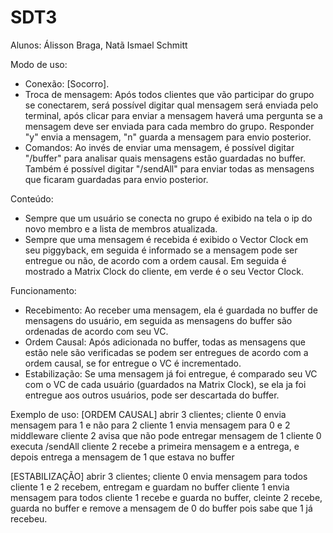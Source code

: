# SDT3
Alunos: Álisson Braga, Natã Ismael Schmitt

Modo de uso: 
- Conexão: [Socorro].
- Troca de mensagem: Após todos clientes que vão participar do grupo se conectarem, será possível digitar qual mensagem será enviada pelo terminal, após clicar para enviar a mensagem haverá uma pergunta se a mensagem deve ser enviada para cada membro do grupo. Responder "y" envia a mensagem, "n" guarda a mensagem para envio posterior.
- Comandos: Ao invés de enviar uma mensagem, é possível digitar "/buffer" para analisar quais mensagens estão guardadas no buffer. Também é possível digitar "/sendAll" para enviar todas as mensagens que ficaram guardadas para envio posterior.

Conteúdo:
- Sempre que um usuário se conecta no grupo é exibido na tela o ip do novo membro e a lista de membros atualizada.
- Sempre que uma mensagem é recebida é exibido o Vector Clock em seu piggyback, em seguida é informado se a mensagem pode ser entregue ou não, de acordo com a ordem causal. Em seguida é mostrado a Matrix Clock do cliente, em verde é o seu Vector Clock.

Funcionamento:
- Recebimento: Ao receber uma mensagem, ela é guardada no buffer de mensagens do usuário, em seguida as mensagens do buffer são ordenadas de acordo com seu VC.
- Ordem Causal: Após adicionada no buffer, todas as mensagens que estão nele são verificadas se podem ser entregues de acordo com a ordem causal, se for entregue o VC é incrementado.
- Estabilização: Se uma mensagem já foi entregue, é comparado seu VC com o VC de cada usuário (guardados na Matrix Clock), se ela ja foi entregue aos outros usuários, pode ser descartada do buffer.

Exemplo de uso:
[ORDEM CAUSAL]
abrir 3 clientes;
cliente 0 envia mensagem para 1 e não para 2
cliente 1 envia mensagem para 0 e 2
middleware cliente 2 avisa que não pode entregar mensagem de 1
cliente 0 executa /sendAll
cliente 2 recebe a primeira mensagem e a entrega, e depois entrega a mensagem de 1 que estava no buffer

[ESTABILIZAÇÃO]
abrir 3 clientes;
cliente 0 envia mensagem para todos
cliente 1 e 2 recebem, entregam e guardam no buffer
cliente 1 envia mensagem para todos
cliente 1 recebe e guarda no buffer, cleinte 2 recebe, guarda no buffer e remove a mensagem de 0 do buffer pois sabe que 1 já recebeu.
